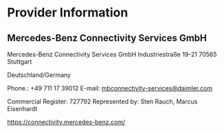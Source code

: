 # Provider Information

## Mercedes-Benz Connectivity Services GmbH

Mercedes-Benz Connectivity Services GmbH
Industriestraße 19-21
70565 Stuttgart

Deutschland/Germany

Phone.: +49 711 17 39012
E-mail: mbconnectivity-services@daimler.com


Commercial Register: 727792
Represented by: Sten Rauch, Marcus Eisenhardt

https://connectivity.mercedes-benz.com/
